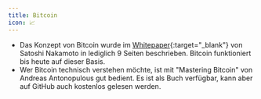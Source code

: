 ```yaml
---
title: Bitcoin
icon: 📈
---
```


- Das Konzept von Bitcoin wurde im [Whitepaper](https://bitcoin.org/bitcoin.pdf){:target="_blank"} von Satoshi Nakamoto in lediglich 9 Seiten beschrieben. Bitcoin funktioniert bis heute auf dieser Basis.
- Wer Bitcoin technisch verstehen möchte, ist mit "Mastering Bitcoin" von Andreas Antonopulous gut bedient. Es ist als Buch verfügbar, kann aber auf GitHub auch kostenlos gelesen werden.
